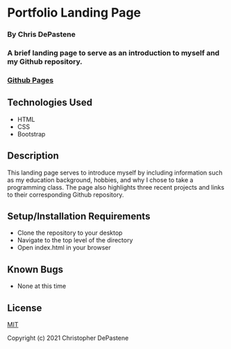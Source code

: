 # Portfolio Landing Page

### By Chris DePastene

### A brief landing page to serve as an introduction to myself and my Github repository.

### [Github Pages](https://chrisdfghjkl.github.io/Portfolio-Landing-Page/)

## Technologies Used

* HTML
* CSS
* Bootstrap

## Description

This landing page serves to introduce myself by including information such as my education background, hobbies, and why I chose to take a programming class. The page also highlights three recent projects and links to their corresponding Github repository.

## Setup/Installation Requirements

* Clone the repository to your desktop
* Navigate to the top level of the directory
* Open index.html in your browser

## Known Bugs

* None at this time

## License

[MIT](https://opensource.org/licenses/MIT)

Copyright (c) 2021 Christopher DePastene